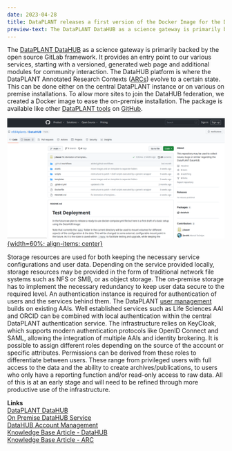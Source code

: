 ```yaml
---
date: 2023-04-28
title: DataPLANT releases a first version of the Docker Image for the DataHUB on-premise installation
preview-text: The DataPLANT DataHUB as a science gateway is primarily backed by the open source GitLab framework. It provides an entry point to our various services, starting with a versioned, generated web page and additional modules for community interaction. The DataHUB platform is where the DataPLANT Annotated Research Contexts (ARCs) evolve to a certain state. This can be done either on the central DataPLANT instance or on various on premise...
---
```


The [DataPLANT DataHUB](https://git.nfdi4plants.org/explore) as a science gateway is primarily backed by the open source GitLab framework. It provides an entry point to our various services, starting with a versioned, generated web page and additional modules for community interaction. The DataHUB platform is where the DataPLANT Annotated Research Contexts ([ARCs](https://doi.org/10.11588/heibooks.979.c13751)) evolve to a certain state. This can be done either on the central DataPLANT instance or on various on premise installations. To allow more sites to join the DataHUB federation, we created a Docker image to ease the on-premise installation. The package is available like other [DataPLANT tools](https://github.com/nfdi4plants) on [GitHub](https://github.com/nfdi4plants/DataHUB).   

[![On Premise DataHUB](../../images/News-Items/DataHUB-onprem.png "On Premise DataHUB"){width=60%; align-items: center}](https://github.com/nfdi4plants/DataHUB)

Storage resources are used for both keeping the necessary service configurations and user data. Depending on the service provided locally, storage resources may be provided in the form of traditional network file systems such as NFS or SMB, or as object storage. The on-premise storage has to implement the necessary redundancy to keep user data secure to the required level. An authentication instance is required for authentication of users and the services behind them. The DataPLANT [user management](https://auth.nfdi4plants.org/realms/dataplant/protocol/openid-connect/auth?client_id=account&redirect_uri=https%3A%2F%2Fauth.nfdi4plants.org%2Frealms%2Fdataplant%2Faccount%2Flogin-redirect&state=0%2F9e672a18-002d-4fdc-a6cc-a3c64e64f9cd&response_type=code&scope=openid) builds on existing AAIs. Well established services such as Life Sciences AAI and ORCID can be combined with local authentication within the central DataPLANT authentication service. The infrastructure relies on KeyCloak, which supports modern authentication protocols like OpenID Connect and SAML, allowing the integration of multiple AAIs and identity brokering. It is possible to assign different roles depending on the source of the account or specific attributes. Permissions can be derived from these roles to differentiate between users. These range from privileged users with full access to the data and the ability to create archives/publications, to users who only have a reporting function and/or read-only access to raw data. All of this is at an early stage and will need to be refined through more productive use of the infrastructure. 

  
**Links**  
[DataPLANT DataHUB](https://git.nfdi4plants.org/explore)  
[On Premise DataHUB Service](https://github.com/nfdi4plants/DataHUB)  
[DataHUB Account Management](https://auth.nfdi4plants.org/realms/dataplant/protocol/openid-connect/auth?client_id=account&redirect_uri=https%3A%2F%2Fauth.nfdi4plants.org%2Frealms%2Fdataplant%2Faccount%2Flogin-redirect&state=0%2F9e672a18-002d-4fdc-a6cc-a3c64e64f9cd&response_type=code&scope=openid)  
[Knowledge Base Article - DataHUB](https://nfdi4plants.org/nfdi4plants.knowledgebase/docs/implementation/DataHub.html)  
[Knowledge Base Article - ARC](https://nfdi4plants.org/nfdi4plants.knowledgebase/docs/implementation/AnnotatedResearchContext.html)  